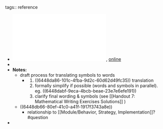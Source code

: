 tags:: reference

- ![local copy](../assets/MWpostgrad_1682494878254_0.pdf), [online](https://webspace.maths.qmul.ac.uk/f.vivaldi/teaching/mwpg/MWpostgrad.pdf)
-
- **Notes:**
	- draft process for translating symbols to words
		- 1. ((6448da86-101c-4fba-9d2c-60d62d49fc35)) translation
		  2. formally simplify if possible (words and symbols in parallel). eg. ((6448dabf-9eca-4bcb-beae-23e7e6efe191))
		  3. clarify final wording & symbols (see [[Handout 7: Mathematical Writing Exercises Solutions]] )
	- ((6448db66-80ef-41c0-a41f-1917f3743a8e))
		- relationship to [[Module/Behavior, Strategy, Implementation]]? #question
-